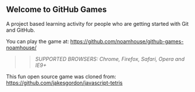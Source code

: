 ## Welcome to GitHub Games

A project based learning activity for people who are getting started with Git and GitHub.

You can play the game at: https://github.com/noamhouse/github-games-noamhouse/

>> _*SUPPORTED BROWSERS*: Chrome, Firefox, Safari, Opera and IE9+_

This fun open source game was cloned from: https://github.com/jakesgordon/javascript-tetris
